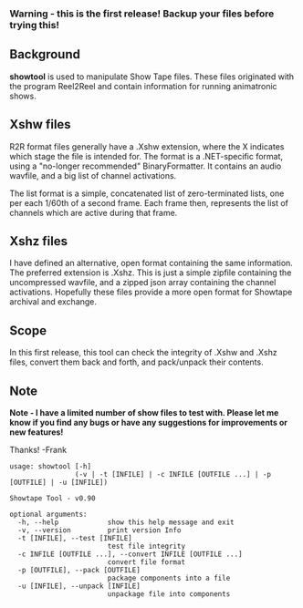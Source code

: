 
### Warning - this is the first release!  Backup your files before trying this!

## Background ##

**showtool** is used to manipulate Show Tape files. These files originated with the program Reel2Reel and contain information for running animatronic shows.

## Xshw files ##

R2R format files generally have a .Xshw extension, where the X indicates which stage the file is intended for.  The format is a .NET-specific format, using a "no-longer recommended" BinaryFormatter.  It contains an audio wavfile, and a big list of channel activations. 

The list format is a simple, concatenated list of zero-terminated lists, one per each 1/60th of a second frame.  Each frame then, represents the list of channels which are active during that frame.

## Xshz files ##

I have defined an alternative, open format containing the same information.  The preferred extension is .Xshz. This is just a simple zipfile containing the uncompressed wavfile, and a zipped json array containing the channel activations.  Hopefully these files provide a more open format for Showtape archival and exchange.

## Scope ##

In this first release, this tool can check the integrity of .Xshw and .Xshz files, convert them back and forth, and pack/unpack their contents.

## Note ##

**Note - I have a limited number of show files to test with.  Please let me know if you find any bugs or have any suggestions for improvements or new features!**

Thanks!
-Frank

```
usage: showtool [-h]
                (-v | -t [INFILE] | -c INFILE [OUTFILE ...] | -p [OUTFILE] | -u [INFILE])

Showtape Tool - v0.90

optional arguments:
  -h, --help            show this help message and exit
  -v, --version         print version Info
  -t [INFILE], --test [INFILE]
                        test file integrity
  -c INFILE [OUTFILE ...], --convert INFILE [OUTFILE ...]
                        convert file format
  -p [OUTFILE], --pack [OUTFILE]
                        package components into a file
  -u [INFILE], --unpack [INFILE]
                        unpackage file into components

```
